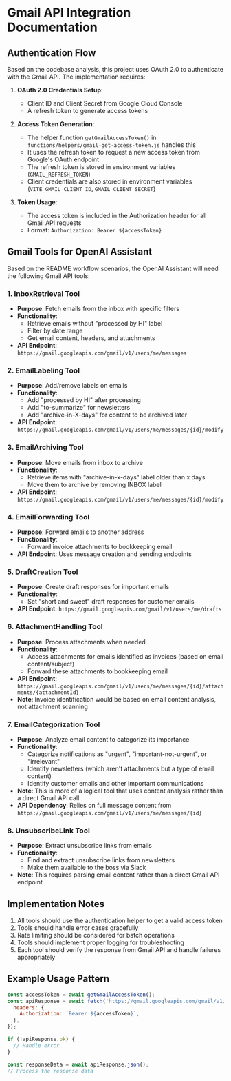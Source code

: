 # Gmail API Integration Documentation

## Authentication Flow

Based on the codebase analysis, this project uses OAuth 2.0 to authenticate with the Gmail API. The implementation requires:

1. **OAuth 2.0 Credentials Setup**:
   - Client ID and Client Secret from Google Cloud Console
   - A refresh token to generate access tokens

2. **Access Token Generation**:
   - The helper function `getGmailAccessToken()` in `functions/helpers/gmail-get-access-token.js` handles this
   - It uses the refresh token to request a new access token from Google's OAuth endpoint
   - The refresh token is stored in environment variables (`GMAIL_REFRESH_TOKEN`)
   - Client credentials are also stored in environment variables (`VITE_GMAIL_CLIENT_ID`, `GMAIL_CLIENT_SECRET`)

3. **Token Usage**:
   - The access token is included in the Authorization header for all Gmail API requests
   - Format: `Authorization: Bearer ${accessToken}`

## Gmail Tools for OpenAI Assistant

Based on the README workflow scenarios, the OpenAI Assistant will need the following Gmail API tools:

### 1. InboxRetrieval Tool
- **Purpose**: Fetch emails from the inbox with specific filters
- **Functionality**:
  - Retrieve emails without "processed by HI" label
  - Filter by date range
  - Get email content, headers, and attachments
- **API Endpoint**: `https://gmail.googleapis.com/gmail/v1/users/me/messages`

### 2. EmailLabeling Tool
- **Purpose**: Add/remove labels on emails
- **Functionality**:
  - Add "processed by HI" after processing
  - Add "to-summarize" for newsletters
  - Add "archive-in-X-days" for content to be archived later
- **API Endpoint**: `https://gmail.googleapis.com/gmail/v1/users/me/messages/{id}/modify`

### 3. EmailArchiving Tool
- **Purpose**: Move emails from inbox to archive
- **Functionality**:
  - Retrieve items with "archive-in-x-days" label older than x days
  - Move them to archive by removing INBOX label
- **API Endpoint**: `https://gmail.googleapis.com/gmail/v1/users/me/messages/{id}/modify`

### 4. EmailForwarding Tool
- **Purpose**: Forward emails to another address
- **Functionality**:
  - Forward invoice attachments to bookkeeping email
- **API Endpoint**: Uses message creation and sending endpoints

### 5. DraftCreation Tool
- **Purpose**: Create draft responses for important emails
- **Functionality**:
  - Set "short and sweet" draft responses for customer emails
- **API Endpoint**: `https://gmail.googleapis.com/gmail/v1/users/me/drafts`

### 6. AttachmentHandling Tool
- **Purpose**: Process attachments when needed
- **Functionality**:
  - Access attachments for emails identified as invoices (based on email content/subject)
  - Forward these attachments to bookkeeping email
- **API Endpoint**: `https://gmail.googleapis.com/gmail/v1/users/me/messages/{id}/attachments/{attachmentId}`
- **Note**: Invoice identification would be based on email content analysis, not attachment scanning

### 7. EmailCategorization Tool
- **Purpose**: Analyze email content to categorize its importance
- **Functionality**:
  - Categorize notifications as "urgent", "important-not-urgent", or "irrelevant"
  - Identify newsletters (which aren't attachments but a type of email content)
  - Identify customer emails and other important communications
- **Note**: This is more of a logical tool that uses content analysis rather than a direct Gmail API call
- **API Dependency**: Relies on full message content from `https://gmail.googleapis.com/gmail/v1/users/me/messages/{id}`

### 8. UnsubscribeLink Tool
- **Purpose**: Extract unsubscribe links from emails
- **Functionality**:
  - Find and extract unsubscribe links from newsletters
  - Make them available to the boss via Slack
- **Note**: This requires parsing email content rather than a direct Gmail API endpoint

## Implementation Notes

1. All tools should use the authentication helper to get a valid access token
2. Tools should handle error cases gracefully
3. Rate limiting should be considered for batch operations
4. Tools should implement proper logging for troubleshooting
5. Each tool should verify the response from Gmail API and handle failures appropriately

## Example Usage Pattern

```javascript
const accessToken = await getGmailAccessToken();
const apiResponse = await fetch('https://gmail.googleapis.com/gmail/v1/[endpoint]', {
  headers: {
    Authorization: `Bearer ${accessToken}`,
  },
});

if (!apiResponse.ok) {
  // Handle error
}

const responseData = await apiResponse.json();
// Process the response data
```